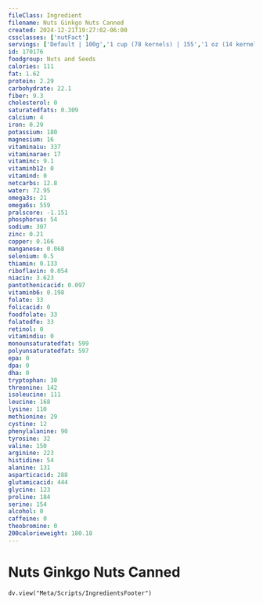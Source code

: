 ```yaml
---
fileClass: Ingredient
filename: Nuts Ginkgo Nuts Canned
created: 2024-12-21T19:27:02-06:00
cssclasses: ['nutFact']
servings: ['Default | 100g','1 cup (78 kernels) | 155','1 oz (14 kernels) | 28.4']
id: 170176
foodgroup: Nuts and Seeds
calories: 111
fat: 1.62
protein: 2.29
carbohydrate: 22.1
fiber: 9.3
cholesterol: 0
saturatedfats: 0.309
calcium: 4
iron: 0.29
potassium: 180
magnesium: 16
vitaminaiu: 337
vitaminarae: 17
vitaminc: 9.1
vitaminb12: 0
vitamind: 0
netcarbs: 12.8
water: 72.95
omega3s: 21
omega6s: 559
pralscore: -1.151
phosphorus: 54
sodium: 307
zinc: 0.21
copper: 0.166
manganese: 0.068
selenium: 0.5
thiamin: 0.133
riboflavin: 0.054
niacin: 3.623
pantothenicacid: 0.097
vitaminb6: 0.198
folate: 33
folicacid: 0
foodfolate: 33
folatedfe: 33
retinol: 0
vitamindiu: 0
monounsaturatedfat: 599
polyunsaturatedfat: 597
epa: 0
dpa: 0
dha: 0
tryptophan: 38
threonine: 142
isoleucine: 111
leucine: 168
lysine: 110
methionine: 29
cystine: 12
phenylalanine: 90
tyrosine: 32
valine: 150
arginine: 223
histidine: 54
alanine: 131
asparticacid: 288
glutamicacid: 444
glycine: 123
proline: 184
serine: 154
alcohol: 0
caffeine: 0
theobromine: 0
200calorieweight: 180.18
---
```


# Nuts Ginkgo Nuts Canned

```dataviewjs
dv.view("Meta/Scripts/IngredientsFooter")
```